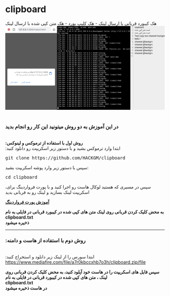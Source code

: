# clipboard
هک کیبورد قربانی با ارسال لینک - هک کلیپ بورد - هک متن کپی شده با ارسال لینک
<img src="clipboard.png">
<br></br><h3>
  در این آموزش به دو روش میتونید این کار رو انجام بدید
</h3>

</br>
<b>
:روش اول با استفاده از ترموکس و لینوکس
</b></br>
:ابتدا وارد ترموکس بشید و با دستور زیر اسکریپت رو دانلود کنید
<br><pre>
git clone https://github.com/HACKGM/clipboard 
</pre>
سپس با دستور زیر وارد پوشه اسکریپت بشید:
<br><pre>
cd clipboard
</pre>
<div>

 ،سپس در مسیری که هستید لوکال هاست رو اجرا کنید و با پورت فرواردینگ برای اسکریپت لینک بسازید و لینک رو به قربانی بدید
  <div>
    <b>
      <a href="https://telegra.ph/%D8%B1%D9%88%D8%B4-%D9%87%D8%A7%DB%8C-%D8%A7%D8%AC%D8%B1%D8%A7%DB%8C-%D9%BE%D8%B1%D9%88%D8%AA-%D9%81%D8%B1%D9%88%D8%A7%D8%B1%D8%AF%DB%8C%D9%86%DA%AF-2021-11-06" > آموزش پورت فرواردینگ</a>
     </b> </a>
  </div>
 <b>
    
 به محض کلیک کردن قربانی روی لینک متن های کپی شده در کیبورد قربانی در فایلی به نام 
  <br>
  clipboard.txt 
 </br>
      ذخیره میشود
  </b>
  </br>
  ______________________
  <h3>
:روش دوم با استفاده از هاست و دامنه
</h3>
<br>
:ابتدا سورس را از لینک زیر دانلود و استخراج کنید
</br>
<a href="https://www.mediafire.com/file/a7r0kbccxhb7o3h/clipboard.zip/file">https://www.mediafire.com/file/a7r0kbccxhb7o3h/clipboard.zip/file</a>

<br>
 <b>
    
سپس فایل های اسکریپت را در هاست خود آپلود کنید، به محض کلیک کردن قربانی روی لینک ، متن های کپی شده در کیبورد قربانی در فایلی به نام 
  <br>
  clipboard.txt 
 </br>
      در هاست ذخیره میشود
  </b>


